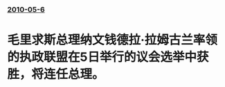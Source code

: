 ### [2010-05-6](/news/2010/05/6/index.md)

##### 
#  毛里求斯总理纳文钱德拉·拉姆古兰率领的执政联盟在5日举行的议会选举中获胜，将连任总理。



